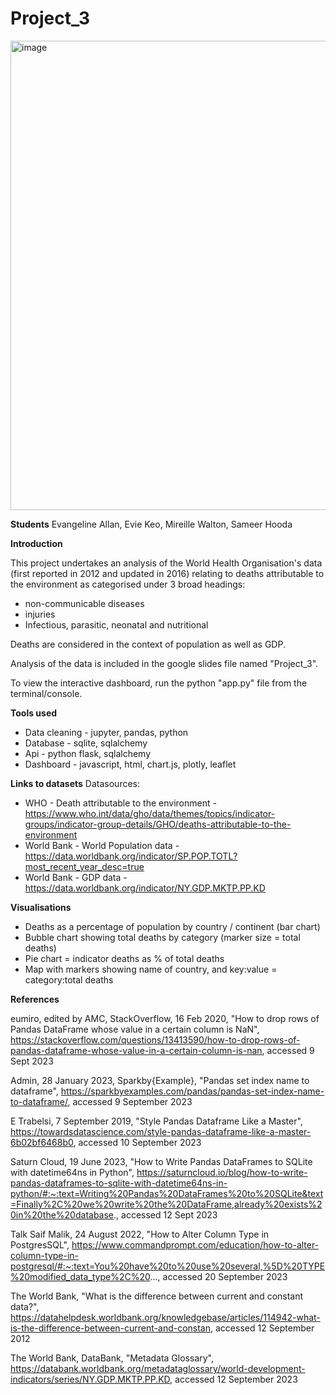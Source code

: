 # Project_3 

<img width="751" alt="image" src="https://github.com/Samihooda28/Project_3/assets/130148039/3dda5b31-6290-4036-8d0d-6b128548e1df">




**Students**
Evangeline Allan, Evie Keo, Mireille Walton, Sameer Hooda

**Introduction**

This project undertakes an analysis of the World Health Organisation's data (first reported in 2012 and updated in 2016) relating to deaths attributable to the environment as categorised under 3 broad headings:
- non-communicable diseases
- injuries
- Infectious, parasitic, neonatal and nutritional

Deaths are considered in the context of population as well as GDP.  

Analysis of the data is included in the google slides file named "Project_3".

To view the interactive dashboard, run the python "app.py" file from the terminal/console.

**Tools used** 
- Data cleaning - jupyter, pandas, python
- Database - sqlite, sqlalchemy
- Api - python flask, sqlalchemy
- Dashboard - javascript, html, chart.js, plotly, leaflet

**Links to datasets** 
Datasources:
- WHO - Death attributable to the environment - https://www.who.int/data/gho/data/themes/topics/indicator-groups/indicator-group-details/GHO/deaths-attributable-to-the-environment
- World Bank - World Population data - https://data.worldbank.org/indicator/SP.POP.TOTL?most_recent_year_desc=true
- World Bank - GDP data - https://data.worldbank.org/indicator/NY.GDP.MKTP.PP.KD

**Visualisations**
- Deaths as a percentage of population by country / continent (bar chart)
- Bubble chart showing total deaths by category (marker size = total deaths)
- Pie chart = indicator deaths as % of total deaths
- Map with markers showing name of country, and key:value = category:total deaths

**References**
 
eumiro, edited by AMC, StackOverflow, 16 Feb 2020, "How to drop rows of Pandas DataFrame whose value in a certain column is NaN", https://stackoverflow.com/questions/13413590/how-to-drop-rows-of-pandas-dataframe-whose-value-in-a-certain-column-is-nan, accessed 9 Sept 2023 

Admin, 28 January 2023, Sparkby{Example}, "Pandas set index name to dataframe", https://sparkbyexamples.com/pandas/pandas-set-index-name-to-dataframe/, accessed 9 September 2023

E Trabelsi, 7 September 2019, "Style Pandas Dataframe Like a Master", https://towardsdatascience.com/style-pandas-dataframe-like-a-master-6b02bf6468b0, accessed 10 September 2023

Saturn Cloud, 19 June 2023, "How to Write Pandas DataFrames to SQLite with datetime64ns in Python", 
https://saturncloud.io/blog/how-to-write-pandas-dataframes-to-sqlite-with-datetime64ns-in-python/#:~:text=Writing%20Pandas%20DataFrames%20to%20SQLite&text=Finally%2C%20we%20write%20the%20DataFrame,already%20exists%20in%20the%20database., accessed 12 Sept 2023

Talk Saif Malik, 24 August 2022, "How to Alter Column Type in PostgresSQL", https://www.commandprompt.com/education/how-to-alter-column-type-in-postgresql/#:~:text=You%20have%20to%20use%20several,%5D%20TYPE%20modified_data_type%2C%20..., accessed 20 September 2023

The World Bank, "What is the difference between current and constant data?", https://datahelpdesk.worldbank.org/knowledgebase/articles/114942-what-is-the-difference-between-current-and-constan, accessed 12 September 2012

The World Bank, DataBank, "Metadata Glossary", https://databank.worldbank.org/metadataglossary/world-development-indicators/series/NY.GDP.MKTP.PP.KD, accessed 12 September 2023

